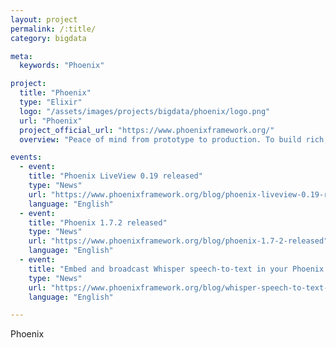 ```yaml
---
layout: project
permalink: /:title/
category: bigdata

meta:
  keywords: "Phoenix"

project:
  title: "Phoenix"
  type: "Elixir"
  logo: "/assets/images/projects/bigdata/phoenix/logo.png"
  url: "Phoenix"
  project_official_url: "https://www.phoenixframework.org/"
  overview: "Peace of mind from prototype to production. To build rich, interactive web applications quickly, with less code and fewer moving parts."

events:
  - event:
    title: "Phoenix LiveView 0.19 released"
    type: "News"
    url: "https://www.phoenixframework.org/blog/phoenix-liveview-0.19-released"
    language: "English"
  - event:
    title: "Phoenix 1.7.2 released"
    type: "News"
    url: "https://www.phoenixframework.org/blog/phoenix-1.7-2-released"
    language: "English"
  - event:
    title: "Embed and broadcast Whisper speech-to-text in your Phoenix app in 15 minutes"
    type: "News"
    url: "https://www.phoenixframework.org/blog/whisper-speech-to-text-phoenix"
    language: "English"

---
```


<p>Phoenix</p>
